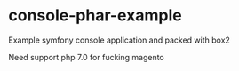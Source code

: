 # console-phar-example
Example symfony console application and packed with box2 


Need support php 7.0 for fucking magento
